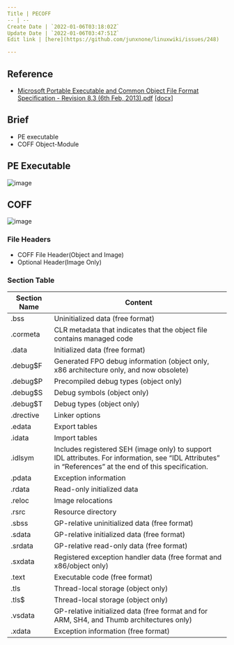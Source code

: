 ```yaml
---
Title | PECOFF
-- | --
Create Date | `2022-01-06T03:18:02Z`
Update Date | `2022-01-06T03:47:51Z`
Edit link | [here](https://github.com/junxnone/linuxwiki/issues/248)

---
```

## Reference
- [Microsoft Portable Executable and Common Object File Format Specification - Revision 8.3 (6th Feb, 2013).pdf](https://github.com/tpn/pdfs/blob/master/Microsoft%20Portable%20Executable%20and%20Common%20Object%20File%20Format%20Specification%20-%20Revision%208.3%20(6th%20Feb%2C%202013).pdf)  [[docx]](https://raw.githubusercontent.com/tpn/pdfs/master/Microsoft%20Portable%20Executable%20and%20Common%20Object%20File%20Format%20Specification%20-%20Revision%208.3%20(6th%20Feb%2C%202013).docx)

## Brief
- PE executable
- COFF Object-Module

## PE Executable

![image](https://user-images.githubusercontent.com/2216970/148322865-9ed5b594-e33f-4095-b339-696ebd477653.png)


## COFF

![image](https://user-images.githubusercontent.com/2216970/148322882-02ed8a6b-d4c4-48a1-bb9e-1bae0c26f5b6.png)

### File Headers
- COFF File Header(Object and Image)
- Optional Header(Image Only)

### Section Table


Section Name | Content
-- | --
.bss | Uninitialized data (free format)
.cormeta | CLR metadata that indicates that the object file contains managed code
.data | Initialized data (free format)
.debug$F | Generated FPO debug information (object only, x86 architecture only, and now obsolete)
.debug$P | Precompiled debug types (object only)
.debug$S | Debug symbols (object only)
.debug$T | Debug types (object only)
.drective | Linker options
.edata | Export tables
.idata | Import tables
.idlsym | Includes registered SEH (image only) to support IDL attributes. For information, see “IDL Attributes” in “References” at the end of this specification.
.pdata | Exception information
.rdata | Read-only initialized data
.reloc | Image relocations
.rsrc | Resource directory
.sbss | GP-relative uninitialized data (free format)
.sdata | GP-relative initialized data (free format)
.srdata | GP-relative read-only data (free format)
.sxdata | Registered exception handler data (free format and x86/object only)
.text | Executable code (free format)
.tls | Thread-local storage (object only)
.tls$ | Thread-local storage (object only)
.vsdata | GP-relative initialized data (free format and for ARM, SH4, and Thumb architectures only)
.xdata | Exception information (free format)



